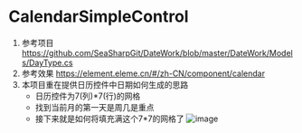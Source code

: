 # CalendarSimpleControl
1. 参考项目 https://github.com/SeaSharpGit/DateWork/blob/master/DateWork/Models/DayType.cs
2. 参考效果 https://element.eleme.cn/#/zh-CN/component/calendar
3. 本项目重在提供日历控件中日期如何生成的思路
    - 日历控件为7(列)*7(行)的网格
    - 找到当前月的第一天是周几是重点
    - 接下来就是如何将填充满这个7*7的网格了
![image](https://github.com/bigbosschenyibo/CalendarSimpleControl/assets/22231111/ab0c3389-db2c-48eb-baaa-757989536bd2)

